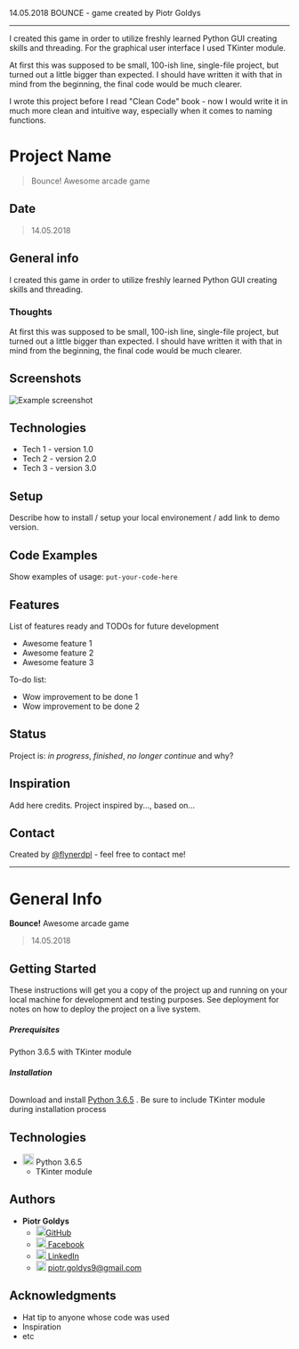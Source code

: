 14.05.2018
BOUNCE - game created by Piotr Goldys
___________________________________________


I created this game in order to utilize freshly learned Python GUI creating skills and threading.
For the graphical user interface I used TKinter module.


At first this was supposed to be small, 100-ish line, single-file project, but turned out a little bigger than expected.
I should have written it with that in mind from the beginning, the final code would be much clearer.

I wrote this project before I read "Clean Code" book - now I would write it in much more clean and intuitive way, 
especially when it comes to naming functions.


# Project Name
> Bounce!
Awesome arcade game

## Date
> 14.05.2018

## General info
I created this game in order to utilize freshly learned Python GUI creating skills and threading.

### Thoughts
At first this was supposed to be small, 100-ish line, single-file project, but turned out a little bigger than expected.
I should have written it with that in mind from the beginning, the final code would be much clearer.

## Screenshots
![Example screenshot](./img/screenshot.png)

## Technologies
* Tech 1 - version 1.0
* Tech 2 - version 2.0
* Tech 3 - version 3.0

## Setup
Describe how to install / setup your local environement / add link to demo version.

## Code Examples
Show examples of usage:
`put-your-code-here`

## Features
List of features ready and TODOs for future development
* Awesome feature 1
* Awesome feature 2
* Awesome feature 3

To-do list:
* Wow improvement to be done 1
* Wow improvement to be done 2

## Status
Project is: _in progress_, _finished_, _no longer continue_ and why?

## Inspiration
Add here credits. Project inspired by..., based on...

## Contact
Created by [@flynerdpl](https://www.flynerd.pl/) - feel free to contact me!



------

# General Info
 __Bounce!__ 
Awesome arcade game
> 14.05.2018

## Getting Started

These instructions will get you a copy of the project up and running on your local machine for development and testing purposes. See deployment for notes on how to deploy the project on a live system.

##### __Prerequisites__

Python 3.6.5 with TKinter module



###### __Installation__

Download and install <a target="_blank" rel="noopener noreferrer" href="https://www.python.org/downloads/">Python 3.6.5</a>
. Be sure to include TKinter module during installation process



## __Technologies__
* <img src="https://upload.wikimedia.org/wikipedia/commons/thumb/c/c3/Python-logo-notext.svg/2000px-Python-logo-notext.svg.png" alt="drawing" width="20px"/> Python 3.6.5   
    * TKinter module





## Authors

* **Piotr Goldys** 
    * <a href="https://github.com/Pegietix"><img src="https://assets-cdn.github.com/images/modules/logos_page/GitHub-Mark.png" height="18px">GitHub</a>
    * <a href="https://facebook.com/Pitold"><img src="https://en.facebookbrand.com/wp-content/uploads/2016/05/flogo_rgb_hex-brc-site-250.png" height="18px"> Facebook</a>
    * <a href="https://www.linkedin.com/in/piotr-goldys/"><img src="https://encrypted-tbn0.gstatic.com/images?q=tbn:ANd9GcTW0m7yXW45tMa1MmBfOm904CyHUrPYTK8BZufKdA5O4NtvvSui" height="18px"> LinkedIn</a>
    * <img src="https://upload.wikimedia.org/wikipedia/commons/thumb/4/45/New_Logo_Gmail.svg/1280px-New_Logo_Gmail.svg.png" height="18px"> piotr.goldys9@gmail.com</a>
    

## Acknowledgments

* Hat tip to anyone whose code was used
* Inspiration
* etc
